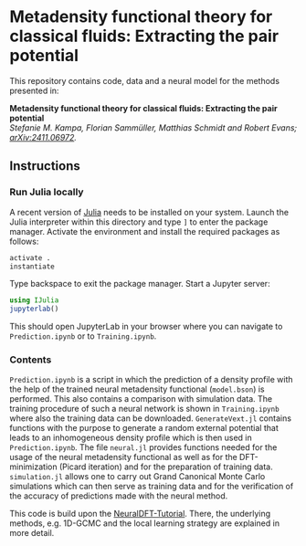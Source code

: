 # Metadensity functional theory for classical fluids: Extracting the pair potential

This repository contains code, data and a neural model for the methods presented in:

**Metadensity functional theory for classical fluids: Extracting the pair potential**  
*Stefanie M. Kampa, Florian Sammüller, Matthias Schmidt and Robert Evans; [arXiv:2411.06972](https://arxiv.org/abs/2411.06972).*


## Instructions

### Run Julia locally 

A recent version of [Julia](https://julialang.org/downloads/) needs to be installed on your system.
Launch the Julia interpreter within this directory and type `]` to enter the package manager.
Activate the environment and install the required packages as follows:

```julia
activate .
instantiate
```

Type backspace to exit the package manager.
Start a Jupyter server:

```julia
using IJulia
jupyterlab()
```

This should open JupyterLab in your browser where you can navigate to `Prediction.ipynb` or to `Training.ipynb`.

### Contents

`Prediction.ipynb` is a script in which the prediction of a density profile with the help of the trained neural metadensity functional (`model.bson`) is performed. This also contains a comparison with simulation data. 
The training procedure of such a neural network is shown in `Training.ipynb` where also the training data can be downloaded. `GenerateVext.jl` contains functions with the purpose to generate a random external potential that leads to an inhomogeneous density profile which is then used in `Prediction.ipynb`. The file `neural.jl` provides functions needed for the usage of the neural metadensity functional as well as for the DFT-minimization (Picard iteration) and for the preparation of training data. `simulation.jl` allows one to carry out Grand Canonical Monte Carlo simulations which can then serve as training data and for the verification of the accuracy of predictions made with the neural method. 

This code is build upon the [NeuralDFT-Tutorial](https://github.com/sfalmo/NeuralDFT-Tutorial). There, the underlying methods, e.g. 1D-GCMC and the local learning strategy are explained in more detail. 